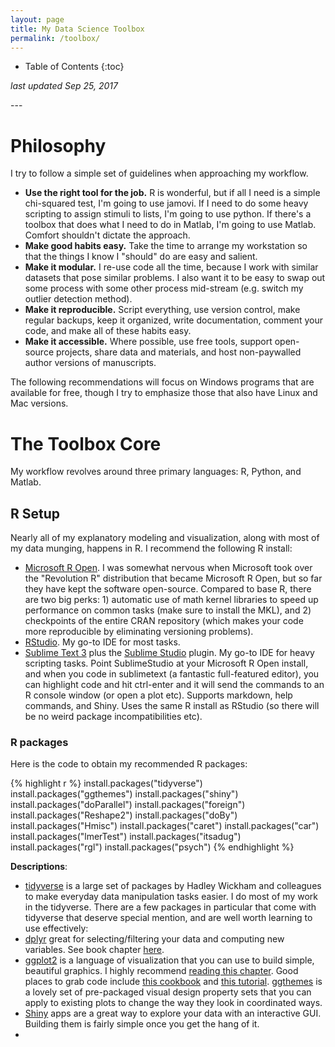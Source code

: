 ```yaml
---
layout: page
title: My Data Science Toolbox
permalink: /toolbox/
---
```


<style>
// Using numbers instead of bullets for listing
#markdown-toc ul {
    list-style: decimal;
}

#markdown-toc {
    border: 1px solid #aaa;
    padding: 1.5em;
    list-style: decimal;
    display: inline-block;
}
</style>

* Table of Contents
{:toc}
  
<p><i>last updated Sep 25, 2017</i></p>
---  
  
# Philosophy  
I try to follow a simple set of guidelines when approaching my workflow.
 - __Use the right tool for the job.__ R is wonderful, but if all I need is a simple chi-squared test, I'm going to use jamovi. If I need to do some heavy scripting to assign stimuli to lists, I'm going to use python. If there's a toolbox that does what I need to do in Matlab, I'm going to use Matlab. Comfort shouldn't dictate the approach.  
 - __Make good habits easy.__ Take the time to arrange my workstation so that the things I know I "should" do are easy and salient.
 - __Make it modular.__ I re-use code all the time, because I work with similar datasets that pose similar problems. I also want it to be easy to swap out some process with some other process mid-stream (e.g. switch my outlier detection method).
 - __Make it reproducible.__ Script everything, use version control, make regular backups, keep it organized, write documentation, comment your code, and make all of these habits easy.
 - __Make it accessible.__ Where possible, use free tools, support open-source projects, share data and materials, and host non-paywalled author versions of manuscripts.

The following recommendations will focus on Windows programs that are available for free, though I try to emphasize those that also have Linux and Mac versions.  
  
# The Toolbox Core
My workflow revolves around three primary languages: R, Python, and Matlab.  
  
## R Setup
Nearly all of my explanatory modeling and visualization, along with most of my data munging, happens in R. I recommend the following R install:

- [Microsoft R Open](https://mran.microsoft.com/open/). I was somewhat nervous when Microsoft took over the "Revolution R" distribution that became Microsoft R Open, but so far they have kept the software open-source. Compared to base R, there are two big perks: 1) automatic use of math kernel libraries to speed up performance on common tasks (make sure to install the MKL), and 2) checkpoints of the entire CRAN repository (which makes your code more reproducible by eliminating versioning problems).
- [RStudio](https://www.rstudio.com/products/rstudio/download/#download). My go-to IDE for most tasks.
- [Sublime Text 3](https://www.sublimetext.com) plus the [Sublime Studio](https://github.com/christophsax/SublimeStudio) plugin. My go-to IDE for heavy scripting tasks. Point SublimeStudio at your Microsoft R Open install, and when you code in sublimetext (a fantastic full-featured editor), you can highlight code and hit ctrl-enter and it will send the commands to an R console window (or open a plot etc). Supports markdown, help commands, and Shiny. Uses the same R install as RStudio (so there will be no weird package incompatibilities etc).

### R packages
Here is the code to obtain my recommended R packages:

{% highlight r %}
install.packages("tidyverse")
install.packages("ggthemes")
install.packages("shiny")
install.packages("doParallel")
install.packages("foreign")
install.packages("Reshape2")
install.packages("doBy")
install.packages("Hmisc")
install.packages("caret")
install.packages("car")
install.packages("lmerTest")
install.packages("itsadug")
install.packages("rgl")
install.packages("psych")
{% endhighlight %}

__Descriptions__:
- [tidyverse](https://www.tidyverse.org/packages/) is a large set of packages by Hadley Wickham and colleagues to make everyday data manipulation tasks easier. I do most of my work in the tidyverse. There are a few packages in particular that come with tidyverse that deserve special mention, and are well worth learning to use effectively:
 - [dplyr](http://dplyr.tidyverse.org) great for selecting/filtering your data and computing new variables. See book chapter [here](http://r4ds.had.co.nz/transform.html#grouped-mutates-and-filters). 
 - [ggplot2]() is a language of visualization that you can use to build simple, beautiful graphics. I highly recommend [reading this chapter](http://r4ds.had.co.nz/data-visualisation.html). Good places to grab code include [this cookbook](http://www.cookbook-r.com/Graphs/) and [this tutorial](http://tutorials.iq.harvard.edu/R/Rgraphics/Rgraphics.html). [ggthemes](https://cran.r-project.org/web/packages/ggthemes/vignettes/ggthemes.html) is a lovely set of pre-packaged visual design property sets that you can apply to existing plots to change the way they look in coordinated ways.
- [Shiny](https://shiny.rstudio.com) apps are a great way to explore your data with an interactive GUI. Building them is fairly simple once you get the hang of it.
- 

